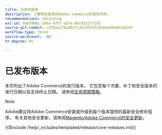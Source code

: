```yaml
---
title: 已发布版本
description: 了解特定版本的Adobe Commerce的发布时间。
recommendations: noCatalog
exl-id: 9b03900c-39ba-4757-ab7e-8bc832277192
source-git-commit: c576aa27bad027c2bcd3fe3c010aed9ad633d24f
workflow-type: tm+mt
source-wordcount: '66'
ht-degree: 0%

---
```


# 已发布版本

本页列出了Adobe Commerce的发行版本。 它包含每个次要、补丁和安全版本的发行日期以及支持终止日期。 请参阅[生命周期策略](lifecycle-policy.md)。

>[!NOTE]
>
>Adobe建议将Adobe Commerce安装或升级到每个版本提供的最新安全修补程序。
>有关其他安全更新，请参阅[Magento/Adobe Commerce的安全更新](https://helpx.adobe.com/security/products/magento.html)。

{{$include /help/_includes/templated/release/core-releases.md}}

